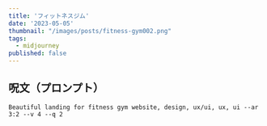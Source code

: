```yaml
---
title: 'フィットネスジム'
date: '2023-05-05'
thumbnail: "/images/posts/fitness-gym002.png"
tags:
  - midjourney
published: false
---
```


## 呪文（プロンプト）
```
Beautiful landing for fitness gym website, design, ux/ui, ux, ui --ar 3:2 --v 4 --q 2
```